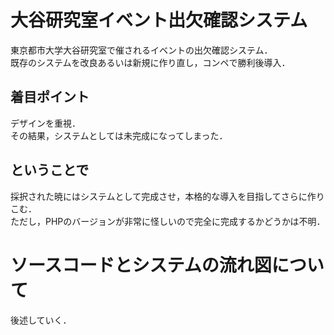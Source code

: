 # 大谷研究室イベント出欠確認システム

東京都市大学大谷研究室で催されるイベントの出欠確認システム．  
既存のシステムを改良あるいは新規に作り直し，コンペで勝利後導入．

## 着目ポイント

デザインを重視．  
その結果，システムとしては未完成になってしまった．

## ということで
採択された暁にはシステムとして完成させ，本格的な導入を目指してさらに作りこむ．  
ただし，PHPのバージョンが非常に怪しいので完全に完成するかどうかは不明．


# ソースコードとシステムの流れ図について

後述していく．
